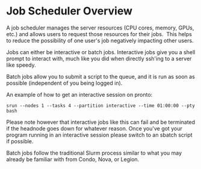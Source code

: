 # Job Scheduler Overview

A job scheduler manages the server resources (CPU cores, memory, GPUs, etc.) and allows users to request those resources for their jobs.  This helps to reduce the possibility of one user's job negatively impacting other users.

Jobs can either be interactive or batch jobs. Interactive jobs give you a shell prompt to interact with, much like you did when directly ssh'ing to a server like speedy.

Batch jobs allow you to submit a script to the queue, and it is run as soon as possible (independent of you being logged in).

An example of how to get an interactive session on pronto:

```
srun --nodes 1 --tasks 4 --partition interactive --time 01:00:00 --pty bash
```

Please note however that interactive jobs like this can fail and be terminated if the headnode goes down for whatever reason. Once you've got your program running in an interactive session please switch to an sbatch script if possible.

Batch jobs follow the traditional Slurm process similar to what you may already be familiar with from Condo, Nova, or Legion.
